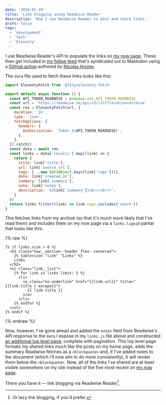 ```yaml
---
date: '2024-01-10'
title: 'Link blogging using Readwise Reader'
description: 'How I use Readwise Reader to post and share links.'
draft: false
tags:
  - 'development'
  - 'tech'
  - 'Eleventy'
---
```

I use Readwise Reader's API to populate the links on [my now page](/now). These then get included in [my follow feed](https://feedpress.me/coryd-follow) that's syndicated out to Mastodon using a [GitHub action](https://github.com/nhoizey/github-action-feed-to-mastodon) authored by [Nicolas Hoizey](https://nicolas-hoizey.com).<!-- excerpt -->

The `data` file used to fetch these links looks like this:

```javascript
import EleventyFetch from '@11ty/eleventy-fetch'

export default async function () {
  const API_TOKEN_READWISE = process.env.API_TOKEN_READWISE
  const url = 'https://readwise.io/api/v3/list?location=archive'
  const res = EleventyFetch(url, {
    duration: '1h',
    type: 'json',
    fetchOptions: {
      headers: {
        Authorization: `Token ${API_TOKEN_READWISE}`,
      },
    },
  }).catch()
  const data = await res
  const links = data['results'].map((link) => {
    return {
      title: link['title'],
      url: link['source_url'],
      tags: [...new Set(Object.keys(link['tags']))],
      date: link['created_at'],
      summary: link['summary'],
      note: link['notes'],
      description: `${link['summary']}<br/><br/>`,
    }
  })
  return links.filter((link) => link.tags.includes('share'))
}
```

This fetches links from my archive (so that it's much more likely that I've read them) and includes them on my now page via a `links.liquid` partial that looks like this:

{% raw %}
```liquid
{% if links.size > 0 %}
  <h2 class="now__section--header flex--centered">
    {% tablericon "link" "Links" %}
    Links
  </h2>
  <ul class="link__list">
    {% for link in links limit: 5 %}
      <li>
        <a class="no-underline" href="{{link.url}}" title="{{link.title | escape}}">
          {{ link.title }}
        </a>
      </li>
    {% endfor %}
  </ul>
{% endif %}
```
{% endraw %}

Now, however, I've gone ahead and added the `notes` field from Readwise's API response to the `data` I expose in my `links.js` file above and constructed [an additional top level page](/links), complete with pagination. This top level page formats my shared links much like the posts on my home page, adds the summary Readwise fetches as a `<blockquote>` and, if I've added notes to the document (which I'll now aim to do more consistently), it will render them below the `<blockquote>`. Now, *all* of the links I've shared are at least visible *somewhere* on my site instead of the five most recent on [my now page](/now).

There you have it — link blogging via Readwise Reader[^1].

[^1]: Or lazy link blogging, if you'd prefer.